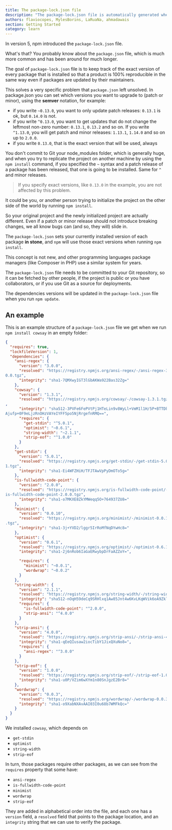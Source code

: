 ```yaml
---
title: The package-lock.json file
description: "The package-lock.json file is automatically generated when installing node packages. Learn what it's about"
authors: flaviocopes, MylesBorins, LaRuaNa, ahmadawais
section: Getting Started
category: learn
---
```


In version 5, npm introduced the `package-lock.json` file.

What's that? You probably know about the `package.json` file, which is much more common and has been around for much longer.

The goal of `package-lock.json` file is to keep track of the exact version of every package that is installed so that a product is 100% reproducible in the same way even if packages are updated by their maintainers.

This solves a very specific problem that `package.json` left unsolved. In package.json you can set which versions you want to upgrade to (patch or minor), using the **semver** notation, for example:

* if you write `~0.13.0`, you want to only update patch releases: `0.13.1` is ok, but `0.14.0` is not.
* if you write `^0.13.0`, you want to get updates that do not change the leftmost non-zero number: `0.13.1`, `0.13.2` and so on. If you write `^1.13.0`, you will get patch and minor releases: `1.13.1`, `1.14.0` and so on up to `2.0.0`.
* if you write `0.13.0`, that is the exact version that will be used, always

You don't commit to Git your node_modules folder, which is generally huge, and when you try to replicate the project on another machine by using the `npm install` command, if you specified the `~` syntax and a patch release of a package has been released, that one is going to be installed. Same for `^` and minor releases.

> If you specify exact versions, like `0.13.0` in the example, you are not affected by this problem.

It could be you, or another person trying to initialize the project on the other side of the world by running `npm install`.

So your original project and the newly initialized project are actually different. Even if a patch or minor release should not introduce breaking changes, we all know bugs can (and so, they will) slide in.

The `package-lock.json` sets your currently installed version of each package **in stone**, and `npm` will use those exact versions when running `npm install`.

This concept is not new, and other programming languages package managers (like Composer in PHP) use a similar system for years.

The `package-lock.json` file needs to be committed to your Git repository, so it can be fetched by other people, if the project is public or you have collaborators, or if you use Git as a source for deployments.

The dependencies versions will be updated in the `package-lock.json` file when you run `npm update`.

## An example

This is an example structure of a `package-lock.json` file we get when we run `npm install cowsay` in an empty folder:

```json
{
  "requires": true,
  "lockfileVersion": 1,
  "dependencies": {
    "ansi-regex": {
      "version": "3.0.0",
      "resolved": "https://registry.npmjs.org/ansi-regex/-/ansi-regex-3.
0.0.tgz",
      "integrity": "sha1-7QMXwyIGT3lGbAKWa922Bas32Zg="
    },
    "cowsay": {
      "version": "1.3.1",
      "resolved": "https://registry.npmjs.org/cowsay/-/cowsay-1.3.1.tgz"
,
      "integrity": "sha512-3PVFe6FePVtPj1HTeLin9v8WyLl+VmM1l1H/5P+BTTDkM
Ajufp+0F9eLjzRnOHzVAYeIYFF5po5NjRrgefnRMQ==",
      "requires": {
        "get-stdin": "^5.0.1",
        "optimist": "~0.6.1",
        "string-width": "~2.1.1",
        "strip-eof": "^1.0.0"
      }
    },
    "get-stdin": {
      "version": "5.0.1",
      "resolved": "https://registry.npmjs.org/get-stdin/-/get-stdin-5.0.
1.tgz",
      "integrity": "sha1-Ei4WFZHiH/TFJTAwVpPyDmOTo5g="
    },
    "is-fullwidth-code-point": {
      "version": "2.0.0",
      "resolved": "https://registry.npmjs.org/is-fullwidth-code-point/-/
is-fullwidth-code-point-2.0.0.tgz",
      "integrity": "sha1-o7MKXE8ZkYMWeqq5O+764937ZU8="
    },
    "minimist": {
      "version": "0.0.10",
      "resolved": "https://registry.npmjs.org/minimist/-/minimist-0.0.10
.tgz",
      "integrity": "sha1-3j+YVD2/lggr5IrRoMfNqDYwHc8="
    },
    "optimist": {
      "version": "0.6.1",
      "resolved": "https://registry.npmjs.org/optimist/-/optimist-0.6.1.tgz",
      "integrity": "sha1-2j6nRob6IaGaERwybpDrFaAZZoY=",

      "requires": {
        "minimist": "~0.0.1",
        "wordwrap": "~0.0.2"
      }
    },
    "string-width": {
      "version": "2.1.1",
      "resolved": "https://registry.npmjs.org/string-width/-/string-width-2.1.1.tgz",
      "integrity": "sha512-nOqH59deCq9SRHlxq1Aw85Jnt4w6KvLKqWVik6oA9ZklXLNIOlqg4F2yrT1MVaTjAqvVwdfeZ7w7aCvJD7ugkw==",
      "requires": {
        "is-fullwidth-code-point": "^2.0.0",
        "strip-ansi": "^4.0.0"
      }
    },
    "strip-ansi": {
      "version": "4.0.0",
      "resolved": "https://registry.npmjs.org/strip-ansi/-/strip-ansi-4.0.0.tgz",
      "integrity": "sha1-qEeQIusaw2iocTibY1JixQXuNo8=",
      "requires": {
        "ansi-regex": "^3.0.0"
      }
    },
    "strip-eof": {
      "version": "1.0.0",
      "resolved": "https://registry.npmjs.org/strip-eof/-/strip-eof-1.0.0.tgz",
      "integrity": "sha1-u0P/VZim6wXYm1n80SnJgzE2Br8="
    },
    "wordwrap": {
      "version": "0.0.3",
      "resolved": "https://registry.npmjs.org/wordwrap/-/wordwrap-0.0.3.tgz",
      "integrity": "sha1-o9XabNXAvAAI03I0u68b7WMFkQc="
    }
  }
}
```

We installed `cowsay`, which depends on

* `get-stdin`
* `optimist`
* `string-width`
* `strip-eof`

In turn, those packages require other packages, as we can see from the `requires` property that some have:

* `ansi-regex`
* `is-fullwidth-code-point`
* `minimist`
* `wordwrap`
* `strip-eof`

They are added in alphabetical order into the file, and each one has a `version` field, a `resolved` field that points to the package location, and an `integrity` string that we can use to verify the package.
